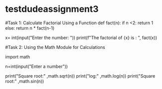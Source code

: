 # testdudeassignment3
#Task 1: Calculate Factorial Using a Function 
def fact(n):
    if n <2:
        return 1
    else:
        return n * fact(n-1)
    
x= int(input("Enter the number: "))
print(f"The factorial of {x} is : ", fact(x))


#Task 2: Using the Math Module for Calculations

import math

n=int(input("Enter a number"))

print("Square root:" ,math.sqrt(n))
print("log:" ,math.log(n))
print("Square root:" ,math.sin(n))
